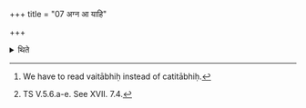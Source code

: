 +++
title = "07 अग्न आ याहि"

+++

<details><summary>थिते</summary>

7. Or[^1] with the verses beginning agna ā yāhi vītaye he places the bricks in such a way that it faces to all directions.[^2]   

[^1]: We have to read vaitābhiḥ instead of catitābhiḥ.   

[^2]: TS V.5.6.a-e. See XVII. 7.4.  
</details>
